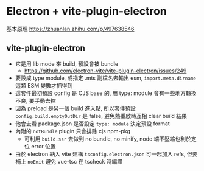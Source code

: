 # Electron + vite-plugin-electron

基本原理
https://zhuanlan.zhihu.com/p/497638546

## vite-plugin-electron

- 它是用 lib mode 來 build, 預設會被 bundle
  - https://github.com/electron-vite/vite-plugin-electron/issues/249
- 要設成 type module, 或指定 .mts 副檔名去輸出 esm, `import.meta.dirname` 這類 ESM 變數才抓得到
- 這套件最初預設 config 是 CJS base 的, 用 type: module 會有一些地方轉換不良, 要手動去控
- 因為 preload 是另一個 build 進入點, 所以套件預設 `config.build.emptyOutDir` 是 false, 避免熱重啟時互相 clear build 結果
- 他會去看 package.json 是否設定 `type: module` 決定預設 format
- 內附的 `notBundle` plugin 只會排除 cjs npm-pkg
  - 可利用 `build.ssr` 去做到 no bundle, no minify, node 端不壓縮也利於定位 error 位置
- 由於 electron 納入 vite 建構 `tsconfig.electron.json` 可一起加入 refs, 但要補上 `noEmit` 避免 vue-tsc 在 tscheck 時編譯
